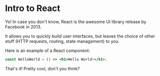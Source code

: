 # Intro to React

Yo! In case you don't know, React is the awesome UI library release by Facebook in 2013.

It allows you to quickly build user interfaces, but leaves the choice of other stuff (HTTP requests, routing, state management) to you.

Here is an example of a React component:

```jsx
const HelloWorld = () => <h1>Hello World!</h1>;
```

That's it! Pretty cool, don't you think?

